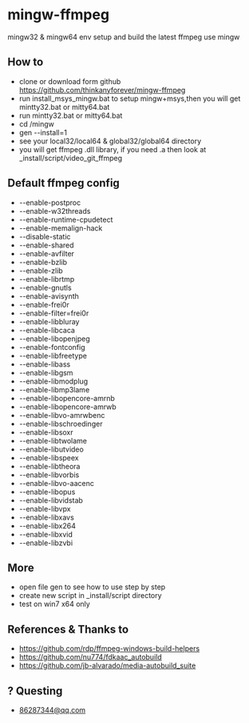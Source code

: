 mingw-ffmpeg
============

mingw32 &amp; mingw64 env setup and  build the latest ffmpeg use mingw

How to
--------
- clone or download form github https://github.com/thinkanyforever/mingw-ffmpeg
- run install\_msys\_mingw.bat to setup mingw+msys,then you will get mintty32.bat or mitty64.bat
- run mintty32.bat or mitty64.bat
- cd /mingw
- gen --install=1
- see your local32/local64 & global32/global64 directory
- you will get ffmpeg .dll library, if you need .a then look at \_install/script/video\_git_ffmpeg

Default ffmpeg config
--------
- --enable-postproc
- --enable-w32threads
- --enable-runtime-cpudetect
- --enable-memalign-hack
- --disable-static
- --enable-shared
- --enable-avfilter
- --enable-bzlib
- --enable-zlib
- --enable-librtmp
- --enable-gnutls
- --enable-avisynth
- --enable-frei0r
- --enable-filter=frei0r
- --enable-libbluray
- --enable-libcaca
- --enable-libopenjpeg
- --enable-fontconfig
- --enable-libfreetype
- --enable-libass
- --enable-libgsm
- --enable-libmodplug
- --enable-libmp3lame
- --enable-libopencore-amrnb
- --enable-libopencore-amrwb
- --enable-libvo-amrwbenc
- --enable-libschroedinger
- --enable-libsoxr
- --enable-libtwolame
- --enable-libutvideo
- --enable-libspeex
- --enable-libtheora
- --enable-libvorbis
- --enable-libvo-aacenc
- --enable-libopus
- --enable-libvidstab
- --enable-libvpx
- --enable-libxavs
- --enable-libx264
- --enable-libxvid
- --enable-libzvbi

More
-------- 
- open file gen to see how to use step by step
- create new script in _install/script directory
- test on win7 x64 only

References & Thanks to
--------
- https://github.com/rdp/ffmpeg-windows-build-helpers
- https://github.com/nu774/fdkaac_autobuild
- https://github.com/jb-alvarado/media-autobuild_suite

? Questing
-------- 
- 86287344@qq.com
